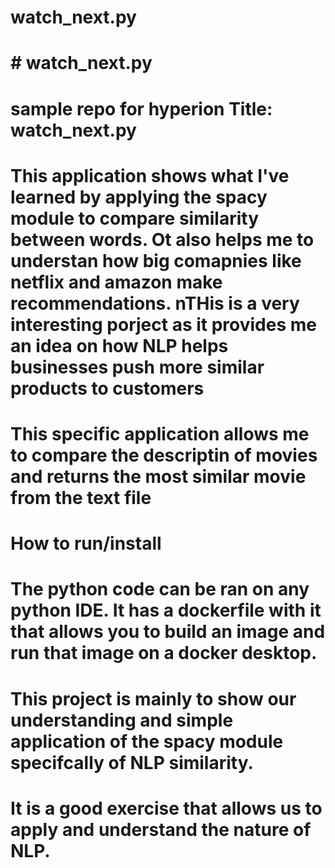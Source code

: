 # watch_next.py
# # watch_next.py
# sample repo for hyperion Title: watch_next.py

# This application shows what I've learned by applying the spacy module to compare similarity between words. Ot also helps me to understan how big comapnies like netflix and amazon make recommendations. nTHis is a very interesting porject as it provides me an idea on how NLP helps businesses push more similar products to customers
# This specific application allows me to compare the descriptin of movies and returns the most similar movie from the text file
# How to run/install

# The python code can be ran on any python IDE. It has a dockerfile with it that allows you to build an image and run that image on a docker desktop.

# This project is mainly to show our understanding and simple application of the spacy module specifcally of NLP similarity.
# It is a good exercise that allows us to apply and understand the nature of NLP.